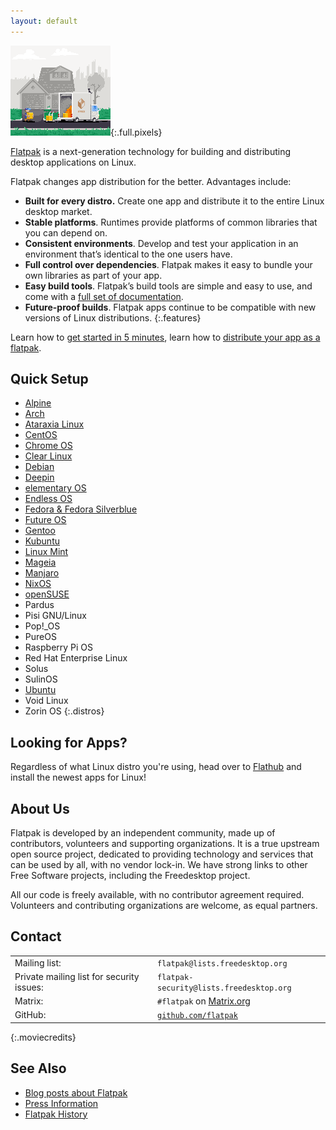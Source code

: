```yaml
---
layout: default
---
```

![Pixels](assets/flatpak.gif){:.full.pixels}


[Flatpak](https://github.com/flatpak/flatpak) is a next-generation technology for building and distributing desktop applications on Linux.

Flatpak changes app distribution for the better. Advantages include:

- **Built for every distro.** Create one app and distribute it to the entire Linux desktop market.
- **Stable platforms**. Runtimes provide platforms of common libraries that you can depend on.
- **Consistent environments**. Develop and test your application in an environment that’s identical to the one users have.
- **Full control over dependencies**. Flatpak makes it easy to bundle your own libraries as part of your app.
- **Easy build tools**. Flatpak’s build tools are simple and easy to use, and come with a [full set of documentation](https://docs.flatpak.org).
- **Future-proof builds**. Flatpak apps continue to be compatible with new versions of Linux distributions.
{:.features}

Learn how to [get started in 5 minutes](https://docs.flatpak.org/en/latest/getting-started.html), learn how to [distribute your app as a flatpak](https://docs.flatpak.org/en/latest/).


## Quick Setup

- [Alpine](setup/alpine)
- [Arch](setup/arch)
- [Ataraxia Linux](setup/ataraxia)
- [CentOS](setup/centos)
- [Chrome OS](setup/chromeos)
- [Clear Linux](setup/clearlinux)
- [Debian](setup/debian)
- [Deepin](setup/deepin)
- [elementary OS](setup/elementary)
- [Endless OS](setup/endless)
- [Fedora & Fedora Silverblue](setup/fedora)
- [Future OS](setup/futureos)
- [Gentoo](setup/gentoo)
- [Kubuntu](setup/kubuntu)
- [Linux Mint](setup/mint)
- [Mageia](setup/mageia)
- [Manjaro](setup/manjaro)
- [NixOS](setup/nixos)
- [openSUSE](setup/opensuse)
- Pardus
- Pisi GNU/Linux
- Pop!_OS
- PureOS
- Raspberry Pi OS
- Red Hat Enterprise Linux
- Solus
- SulinOS
- [Ubuntu](setup/ubuntu)
- Void Linux
- Zorin OS
{:.distros}

## Looking for Apps?

Regardless of what Linux distro you're using, head over to [Flathub](https://flathub.org) and install the newest apps for Linux!

## About Us

Flatpak is developed by an independent community, made up of contributors, volunteers and supporting organizations. It is a true upstream open source project, dedicated to providing technology and services that can be used by all, with no vendor lock-in. We have strong links to other Free Software projects, including the Freedesktop project.

All our code is freely available, with no contributor agreement required. Volunteers and contributing organizations are welcome, as equal partners. 

## Contact

| | |
--- | --- 
| Mailing list: | `flatpak@lists.freedesktop.org` |
| Private mailing list for security issues: | `flatpak-security@lists.freedesktop.org` |
| Matrix: | `#flatpak` on [Matrix.org](https://matrix.org) |
| GitHub: | [`github.com/flatpak`](https://github.com/flatpak) |
{:.moviecredits}

## See Also
- [Blog posts about Flatpak](blog-posts)
- [Press Information](press)
- [Flatpak History](history)


<!--
Written with love using [Apostrophe](https://flathub.org/apps/details/org.gnome.gitlab.somas.Apostrophe).
-->